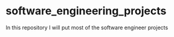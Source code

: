 # software_engineering_projects
In this repository I will put most of the software engineer projects
